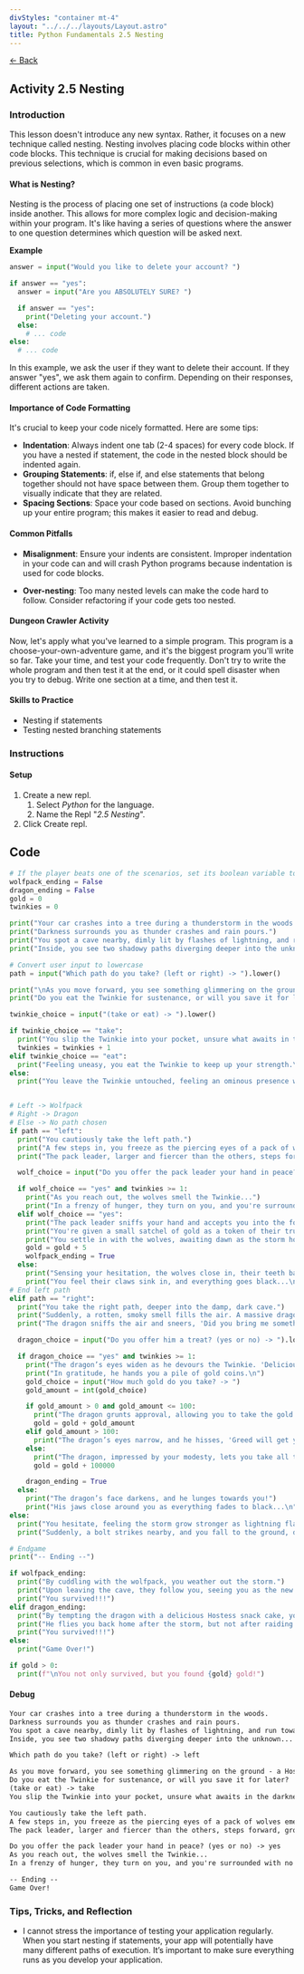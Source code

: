 ```yaml
---
divStyles: "container mt-4"
layout: "../../../layouts/Layout.astro"
title: Python Fundamentals 2.5 Nesting
---
```


[← Back](/python-fundamentals/)

## Activity 2.5 Nesting

### Introduction

This lesson doesn't introduce any new syntax. Rather, it focuses on a new technique called nesting. Nesting involves placing code blocks within other code blocks. This technique is crucial for making decisions based on previous selections, which is common in even basic programs.

#### What is Nesting?

Nesting is the process of placing one set of instructions (a code block) inside another. This allows for more complex logic and decision-making within your program. It's like having a series of questions where the answer to one question determines which question will be asked next.

**Example**

```python
answer = input("Would you like to delete your account? ")

if answer == "yes":
  answer = input("Are you ABSOLUTELY SURE? ")

  if answer == "yes":
    print("Deleting your account.")
  else:
    # ... code
else:
  # ... code
```

In this example, we ask the user if they want to delete their account. If they answer "yes", we ask them again to confirm. Depending on their responses, different actions are taken.

#### Importance of Code Formatting

It's crucial to keep your code nicely formatted. Here are some tips:

- **Indentation**: Always indent one tab (2-4 spaces) for every code block. If you have a nested if statement, the code in the nested block should be indented again.
- **Grouping Statements**: if, else if, and else statements that belong together should not have space between them. Group them together to visually indicate that they are related.
- **Spacing Sections**: Space your code based on sections. Avoid bunching up your entire program; this makes it easier to read and debug.

#### Common Pitfalls

- **Misalignment**: Ensure your indents are consistent. Improper indentation in your code can and will crash Python programs because indentation is used for code blocks.

- **Over-nesting**: Too many nested levels can make the code hard to follow. Consider refactoring if your code gets too nested.

#### Dungeon Crawler Activity

Now, let's apply what you've learned to a simple program. This program is a choose-your-own-adventure game, and it's the biggest program you'll write so far. Take your time, and test your code frequently. Don't try to write the whole program and then test it at the end, or it could spell disaster when you try to debug. Write one section at a time, and then test it.


#### Skills to Practice

- Nesting if statements
- Testing nested branching statements

### Instructions

#### Setup

1. Create a new repl.
   1. Select _Python_ for the language.
   2. Name the Repl "_2.5 Nesting_".
2. Click Create repl.

## Code

```python
# If the player beats one of the scenarios, set its boolean variable to true
wolfpack_ending = False
dragon_ending = False
gold = 0
twinkies = 0

print("Your car crashes into a tree during a thunderstorm in the woods.")
print("Darkness surrounds you as thunder crashes and rain pours.")
print("You spot a cave nearby, dimly lit by flashes of lightning, and run towards it for shelter.")
print("Inside, you see two shadowy paths diverging deeper into the unknown...\n")

# Convert user input to lowercase
path = input("Which path do you take? (left or right) -> ").lower()

print("\nAs you move forward, you see something glimmering on the ground — a Hostess Twinkie.")
print("Do you eat the Twinkie for sustenance, or will you save it for later?")

twinkie_choice = input("(take or eat) -> ").lower()

if twinkie_choice == "take":
  print("You slip the Twinkie into your pocket, unsure what awaits in the darkness...\n")
  twinkies = twinkies + 1
elif twinkie_choice == "eat":
  print("Feeling uneasy, you eat the Twinkie to keep up your strength.\n")
else:
  print("You leave the Twinkie untouched, feeling an ominous presence watching.\n")


# Left -> Wolfpack
# Right -> Dragon
# Else -> No path chosen
if path == "left":
  print("You cautiously take the left path.")
  print("A few steps in, you freeze as the piercing eyes of a pack of wolves emerge from the shadows.")
  print("The pack leader, larger and fiercer than the others, steps forward, growling softly...\n")

  wolf_choice = input("Do you offer the pack leader your hand in peace? (yes or no) -> ").lower()

  if wolf_choice == "yes" and twinkies >= 1:
    print("As you reach out, the wolves smell the Twinkie...")
    print("In a frenzy of hunger, they turn on you, and you're surrounded with no escape!\n")
  elif wolf_choice == "yes":
    print("The pack leader sniffs your hand and accepts you into the fold.")
    print("You're given a small satchel of gold as a token of their trust.")
    print("You settle in with the wolves, awaiting dawn as the storm howls outside...\n")
    gold = gold + 5
    wolfpack_ending = True
  else:
    print("Sensing your hesitation, the wolves close in, their teeth bared.")
    print("You feel their claws sink in, and everything goes black...\n")
# End left path
elif path == "right":
  print("You take the right path, deeper into the damp, dark cave.")
  print("Suddenly, a rotten, smoky smell fills the air. A massive dragon with dull, greedy eyes looms in the shadows.")
  print("The dragon sniffs the air and sneers, 'Did you bring me something sweet?'")

  dragon_choice = input("Do you offer him a treat? (yes or no) -> ").lower()

  if dragon_choice == "yes" and twinkies >= 1:
    print("The dragon’s eyes widen as he devours the Twinkie. 'Delicious!' he roars.")
    print("In gratitude, he hands you a pile of gold coins.\n")
    gold_choice = input("How much gold do you take? -> ")
    gold_amount = int(gold_choice)

    if gold_amount > 0 and gold_amount <= 100:
      print("The dragon grunts approval, allowing you to take the gold...\n")
      gold = gold + gold_amount
    elif gold_amount > 100:
      print("The dragon’s eyes narrow, and he hisses, 'Greed will get you nothing.'\n")
    else:
      print("The dragon, impressed by your modesty, lets you take all the gold!\n")
      gold = gold + 100000

    dragon_ending = True
  else:
    print("The dragon’s face darkens, and he lunges towards you!")
    print("His jaws close around you as everything fades to black...\n")
else:
  print("You hesitate, feeling the storm grow stronger as lightning flashes around you.")
  print("Suddenly, a bolt strikes nearby, and you fall to the ground, darkness closing in.\n")

# Endgame
print("-- Ending --")

if wolfpack_ending:
  print("By cuddling with the wolfpack, you weather out the storm.")
  print("Upon leaving the cave, they follow you, seeing you as the new pack leader.")
  print("You survived!!!")
elif dragon_ending:
  print("By tempting the dragon with a delicious Hostess snack cake, you avoid his wrath.")
  print("He flies you back home after the storm, but not after raiding the nearest Hostess factory.")
  print("You survived!!!")
else:
  print("Game Over!")

if gold > 0:
  print(f"\nYou not only survived, but you found {gold} gold!")
```

#### Debug

```txt
Your car crashes into a tree during a thunderstorm in the woods.
Darkness surrounds you as thunder crashes and rain pours.
You spot a cave nearby, dimly lit by flashes of lightning, and run towards it for shelter.
Inside, you see two shadowy paths diverging deeper into the unknown...

Which path do you take? (left or right) -> left

As you move forward, you see something glimmering on the ground - a Hostess Twinkie.
Do you eat the Twinkie for sustenance, or will you save it for later?
(take or eat) -> take
You slip the Twinkie into your pocket, unsure what awaits in the darkness...

You cautiously take the left path.
A few steps in, you freeze as the piercing eyes of a pack of wolves emerge from the shadows.
The pack leader, larger and fiercer than the others, steps forward, growling softly...

Do you offer the pack leader your hand in peace? (yes or no) -> yes
As you reach out, the wolves smell the Twinkie...
In a frenzy of hunger, they turn on you, and you're surrounded with no escape!

-- Ending --
Game Over!
```

### Tips, Tricks, and Reflection

- I cannot stress the importance of testing your application regularly. When you start nesting if statements, your app will potentially have many different paths of execution. It’s important to make sure everything runs as you develop your application.
